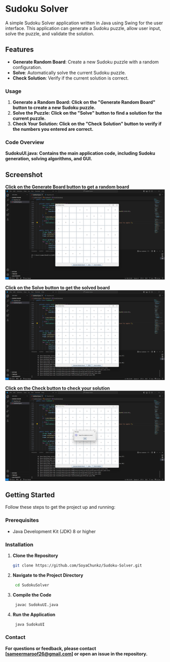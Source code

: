 # Sudoku Solver

A simple Sudoku Solver application written in Java using Swing for the user interface. This application can generate a Sudoku puzzle, allow user input, solve the puzzle, and validate the solution.

## Features

- **Generate Random Board**: Create a new Sudoku puzzle with a random configuration.
- **Solve**: Automatically solve the current Sudoku puzzle.
- **Check Solution**: Verify if the current solution is correct.

### Usage

1. **Generate a Random Board: Click on the "Generate Random Board" button to create a new Sudoku puzzle.**
2. **Solve the Puzzle: Click on the "Solve" button to find a solution for the current puzzle.**
3. **Check Your Solution: Click on the "Check Solution" button to verify if the numbers you entered are correct.**

### Code Overview

**SudokuUI.java: Contains the main application code, including Sudoku generation, solving algorithms, and GUI.**

## Screenshot

**Click on the Generate Board button to get a random board**
![Sudoku Solver Screenshot](/screenshots/generate_sudoku.png)

**Click on the Solve button to get the solved board**
![Sudoku Solver Screenshot](/screenshots/solve_sudoku.png)

**Click on the Check button to check your solution**
![Sudoku Solver Screenshot](/screenshots/check_solution.png)

## Getting Started

Follow these steps to get the project up and running:

### Prerequisites

- Java Development Kit (JDK) 8 or higher

### Installation

1. **Clone the Repository**

   ```sh
   git clone https://github.com/SoyaChunkz/Sudoku-Solver.git
    ```

2. **Navigate to the Project Directory**
   ```sh
    cd SudokuSolver
    ```

3. **Compile the Code**
   ```sh
    javac SudokuUI.java
    ```

4. **Run the Application**
   ```sh
    java SudokuUI
    ```

### Contact

**For questions or feedback, please contact [sameermaroof26@gmail.com] or open an issue in the repository.**

